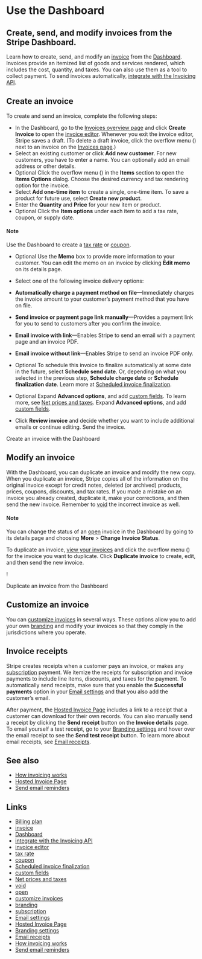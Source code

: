 # Use the Dashboard

## Create, send, and modify invoices from the Stripe Dashboard.

Learn how to create, send, and modify an
[invoice](https://docs.stripe.com/api/invoices) from the
[Dashboard](https://dashboard.stripe.com/invoices). Invoices provide an itemized
list of goods and services rendered, which includes the cost, quantity, and
taxes. You can also use them as a tool to collect payment. To send invoices
automatically, [integrate with the Invoicing
API](https://docs.stripe.com/invoicing/integration).

## Create an invoice

To create and send an invoice, complete the following steps:

- In the Dashboard, go to the [Invoices overview
page](https://dashboard.stripe.com/invoices) and click **Create Invoice** to
open the [invoice editor](https://dashboard.stripe.com/invoices/create).
Whenever you exit the invoice editor, Stripe saves a draft. (To delete a draft
invoice, click the overflow menu () next to an invoice on the [Invoices
page](https://dashboard.stripe.com/invoices).)
- Select an existing customer or click **Add new customer**. For new customers,
you have to enter a name. You can optionally add an email address or other
details.
- Optional Click the overflow menu () in the **Items** section to open the
**Items Options** dialog. Choose the desired currency and tax rendering option
for the invoice.
- Select **Add one-time item** to create a single, one-time item. To save a
product for future use, select **Create new product**.
- Enter the **Quantity** and **Price** for your new item or product.
- Optional Click the **Item options** under each item to add a tax rate, coupon,
or supply date.

#### Note

Use the Dashboard to create a [tax rate](https://dashboard.stripe.com/tax-rates)
or [coupon](https://dashboard.stripe.com/coupons/create).
- Optional Use the **Memo** box to provide more information to your customer.
You can edit the memo on an invoice by clicking **Edit memo** on its details
page.
- Select one of the following invoice delivery options:

- **Automatically charge a payment method on file**—Immediately charges the
invoice amount to your customer’s payment method that you have on file.
- **Send invoice or payment page link manually**—Provides a payment link for you
to send to customers after you confirm the invoice.
- **Email invoice with link**—Enables Stripe to send an email with a payment
page and an invoice PDF.
- **Email invoice without link**—Enables Stripe to send an invoice PDF only.
- Optional To schedule this invoice to finalize automatically at some date in
the future, select **Schedule send date**. Or, depending on what you selected in
the previous step, **Schedule charge date** or **Schedule finalization date**.
Learn more at [Scheduled invoice
finalization](https://docs.stripe.com/invoicing/scheduled-finalization).
- Optional Expand **Advanced options**, and add [custom
fields](https://docs.stripe.com/invoicing/customize#custom-fields). To learn
more, see [Net prices and
taxes](https://docs.stripe.com/invoicing/taxes#net-price-taxes). Expand
**Advanced options**, and add [custom
fields](https://docs.stripe.com/invoicing/customize#custom-fields).
- Click **Review invoice** and decide whether you want to include additional
emails or continue editing. Send the invoice.

Create an invoice with the Dashboard

## Modify an invoice

With the Dashboard, you can duplicate an invoice and modify the new copy. When
you duplicate an invoice, Stripe copies all of the information on the original
invoice except for credit notes, deleted (or archived) products, prices,
coupons, discounts, and tax rates. If you made a mistake on an invoice you
already created, duplicate it, make your corrections, and then send the new
invoice. Remember to [void](https://docs.stripe.com/invoicing/overview#void) the
incorrect invoice as well.

#### Note

You can change the status of an
[open](https://docs.stripe.com/invoicing/overview#open) invoice in the Dashboard
by going to its details page and choosing **More** > **Change Invoice Status**.

To duplicate an invoice, [view your
invoices](https://dashboard.stripe.com/invoices) and click the overflow menu ()
for the invoice you want to duplicate. Click **Duplicate invoice** to create,
edit, and then send the new invoice.

!

Duplicate an invoice from the Dashboard

## Customize an invoice

You can [customize invoices](https://docs.stripe.com/invoicing/customize) in
several ways. These options allow you to add your own
[branding](https://docs.stripe.com/invoicing/customize#brand-customization) and
modify your invoices so that they comply in the jurisdictions ​​where you
operate.

## Invoice receipts

Stripe creates receipts when a customer pays an invoice, or makes any
[subscription](https://docs.stripe.com/billing/subscriptions/creating) payment.
We itemize the receipts for subscription and invoice payments to include line
items, discounts, and taxes for the payment. To automatically send receipts,
make sure that you enable the **Successful payments** option in your [Email
settings](https://dashboard.stripe.com/settings/emails) and that you also add
the customer’s email.

After payment, the [Hosted Invoice
Page](https://docs.stripe.com/invoicing/hosted-invoice-page) includes a link to
a receipt that a customer can download for their own records. You can also
manually send a receipt by clicking the **Send receipt** button on the **Invoice
details** page. To email yourself a test receipt, go to your [Branding
settings](https://dashboard.stripe.com/settings/branding) and hover over the
email receipt to see the **Send test receipt** button. To learn more about email
receipts, see [Email receipts](https://docs.stripe.com/receipts).

## See also

- [How invoicing works](https://docs.stripe.com/invoicing/overview)
- [Hosted Invoice Page](https://docs.stripe.com/invoicing/hosted-invoice-page)
- [Send email reminders](https://docs.stripe.com/invoicing/send-email)

## Links

- [Billing
plan](https://dashboard.stripe.com/settings/billing/plans?utm_source=docs-invoicing)
- [invoice](https://docs.stripe.com/api/invoices)
- [Dashboard](https://dashboard.stripe.com/invoices)
- [integrate with the Invoicing
API](https://docs.stripe.com/invoicing/integration)
- [invoice editor](https://dashboard.stripe.com/invoices/create)
- [tax rate](https://dashboard.stripe.com/tax-rates)
- [coupon](https://dashboard.stripe.com/coupons/create)
- [Scheduled invoice
finalization](https://docs.stripe.com/invoicing/scheduled-finalization)
- [custom fields](https://docs.stripe.com/invoicing/customize#custom-fields)
- [Net prices and
taxes](https://docs.stripe.com/invoicing/taxes#net-price-taxes)
- [void](https://docs.stripe.com/invoicing/overview#void)
- [open](https://docs.stripe.com/invoicing/overview#open)
- [customize invoices](https://docs.stripe.com/invoicing/customize)
- [branding](https://docs.stripe.com/invoicing/customize#brand-customization)
- [subscription](https://docs.stripe.com/billing/subscriptions/creating)
- [Email settings](https://dashboard.stripe.com/settings/emails)
- [Hosted Invoice Page](https://docs.stripe.com/invoicing/hosted-invoice-page)
- [Branding settings](https://dashboard.stripe.com/settings/branding)
- [Email receipts](https://docs.stripe.com/receipts)
- [How invoicing works](https://docs.stripe.com/invoicing/overview)
- [Send email reminders](https://docs.stripe.com/invoicing/send-email)